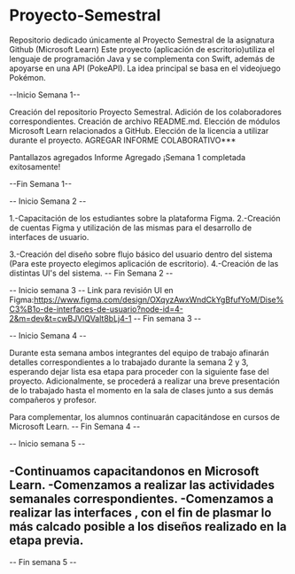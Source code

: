 # Proyecto-Semestral
Repositorio dedicado únicamente al Proyecto Semestral de la asignatura Github (Microsoft Learn)
Este proyecto (aplicación de escritorio)utiliza el lenguaje de programación Java y se complementa con Swift, además de apoyarse en una API (PokeAPI).
La idea principal se basa en el videojuego Pokémon. 




--Inicio Semana 1--

Creación del repositorio Proyecto Semestral.
Adición de los colaboradores correspondientes.
Creación de archivo README.md.
Elección de módulos Microsoft Learn relacionados a GitHub.
Elección de la licencia a utilizar durante el proyecto.
AGREGAR INFORME COLABORATIVO***

Pantallazos agregados
Informe Agregado
¡Semana 1 completada exitosamente!

--Fin Semana 1--

-- Inicio Semana 2 --

1.-Capacitación de los estudiantes sobre la plataforma Figma.
2.-Creación de cuentas Figma y utilización de las mismas para el desarrollo de interfaces de usuario.

3.-Creación del diseño sobre flujo básico del usuario dentro del sistema (Para este proyecto elegimos aplicación de escritorio).
4.-Creación de las distintas UI's del sistema.
-- Fin Semana 2 --

-- Inicio semana 3 --
Link para revisión UI en Figma:https://www.figma.com/design/OXqyzAwxWndCkYgBfufYoM/Dise%C3%B1o-de-interfaces-de-usuario?node-id=4-2&m=dev&t=cwBJVlQValt8bLj4-1
-- Fin semana 3 --

-- Inicio Semana 4 --

Durante esta semana ambos integrantes del equipo de trabajo afinarán detalles correspondientes a lo trabajado durante la semana 2 y 3, esperando dejar lista esa etapa para proceder con la siguiente fase del proyecto.
Adicionalmente, se procederá a realizar una breve presentación de lo trabajado hasta el momento en la sala de clases junto a sus demás compañeros y profesor.

Para complementar, los alumnos continuarán capacitándose en cursos de Microsoft Learn.
-- Fin Semana 4 --

-- Inicio semana 5 -- 

-Continuamos capacitandonos en Microsoft Learn.
-Comenzamos a realizar las actividades semanales correspondientes.
-Comenzamos a realizar las interfaces , con el fin de plasmar lo más calcado posible a los diseños realizado en la etapa previa.
-
-- Fin semana 5 --
